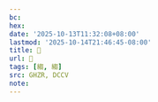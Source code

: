 ```yaml
---
bc:
hex:
date: '2025-10-13T11:32:08+08:00'
lastmod: '2025-10-14T21:46:45-08:00'
title: 󰫷
url: 󰫷
tags: [縐, 縐]
src: GHZR, DCCV
note:
---
```

